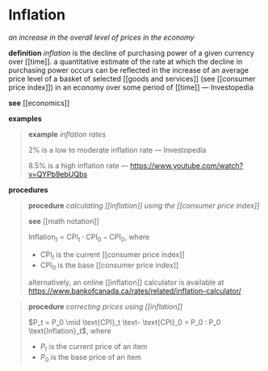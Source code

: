 # Inflation

_an increase in the overall level of prices in the economy_

**definition** _inflation_ is the decline of purchasing power of a given currency over [[time]]. a quantitative estimate of the rate at which the decline in purchasing power occurs can be reflected in the increase of an average price level of a basket of selected [[goods and services]] (see [[consumer price index]]) in an economy over some period of [[time]] &mdash; Investopedia

**see** [[economics]]

**examples**

> **example** _inflation rates_
>
> $2\%$ is a low to moderate inflation rate &mdash; Investopedia
>
> $8.5\%$ is a high inflation rate &mdash; <https://www.youtube.com/watch?v=QYPb9ebUQbs>

**procedures**

> **procedure** _calculating [[inflation]] using the [[consumer price index]]_
>
> **see** [[math notation]]
>
> $\text{Inflation}_t = \text{CPI}_t \cdot \text{CPI}_0 - \text{CPI}_0$, where
>
> - $\text{CPI}_t$ is the current [[consumer price index]]
> - $\text{CPI}_0$ is the base [[consumer price index]]
>
> alternatively, an online [[inflation]] calculator is available at <https://www.bankofcanada.ca/rates/related/inflation-calculator/>

> **procedure** _correcting prices using [[inflation]]_
>
> $P_t = P_0 \mid \text{CPI}_t \text- \text{CPI}_0 = P_0 : P_0 \text{Inflation}_t$, where
>
> - $P_t$ is the current price of an item
> - $P_0$ is the base price of an item
